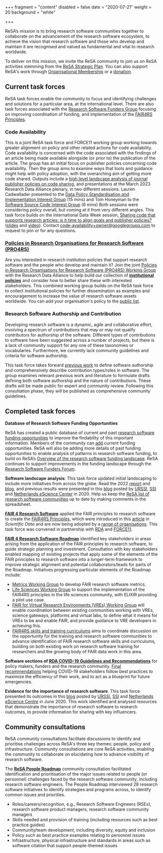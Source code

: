 +++
fragment = "content"
disabled = false
date = "2020-07-21"
weight = 20
background = "white"

+++

ReSA’s mission is to bring research software communities together to collaborate on the advancement of the research software ecosystem, to achieve the vision that research software and those who develop and maintain it are recognised and valued as fundamental and vital to research worldwide.

To deliver on this mission, we invite the ReSA community to join us on ReSA activities stemming from the [ReSA Strategic Plan](https://www.researchsoft.org/documents/Strategic_Plan_2021-23.pdf). You can also support ReSA's work through [Organisational Membership](https://www.researchsoft.org/membership/) or a [donation](https://www.researchsoft.org/donate/).

## Current task forces

ReSA task forces enable the community to focus and identifying challenges and solutions for a particular area, at the international level. There are also task forces associated with the [Research Software Funders Group](https://www.researchsoft.org/taskforces/) focusing on improving coordination of funding, and implementation of the [FAIR4RS Principles](https://www.researchsoft.org/blog/2022-06/).

### Code Availability

This is a joint ReSA task force and FORCE11 working group working towards greater alignment on policy and other related actions for code availability. Code availability is concerned with the code associated with the findings of an article being made available alongside (or prior to) the publication of the article. The group has an initial focus on publisher policies concerning code availability. Then the group aims to examine ways that tools and guidance might help with policy adoption, with the overarching aim of getting more code shared. Outputs include a [high level landscape analysis of journal publisher policies on code sharing](https://click.mailerlite.com/link/c/YT0yMDc1NDYyMjkyNDgwMjAzMjY1JmM9cDJ3NyZiPTEwMzY5MzY5NDAmZD1uMHo5Yjhy.WB02GCev-qPQfBbKUaWnimbSbb7ipVkrZ0mGMonma14), and presentations at the March 2023 Research Data Alliance plenary, in two different sessions. Lauren Cadwallader presented to the [Data Policy Standardisation and Implementation Interest Group](https://www.youtube.com/watch?v=jZX-W0ytFhg&t=3912s) (15 mins) and Tom Honeyman  to the [Software Source Code Interest Group](https://youtu.be/ltueULdpgHY?t=2886) (8 mins) Both sessions were considering policy overall, but coming at it from very different angles. This task force builds on the International Data Week session, [Sharing code that supports research articles: is it time to align goals and publisher policies?](https://click.mailerlite.com/link/c/YT0yMDUzMDAzOTIzMTAyMzc0MzM5JmM9cTVsMCZiPTEwMjQyNTU4NjkmZD1xMXIwYzZ0.OzAcceL8yn6_UMhD7F2vC_4DEBarCEpV_iGL6RT95Fw) ([slides](https://click.mailerlite.com/link/c/YT0yMDUzMDAzOTIzMTAyMzc0MzM5JmM9cTVsMCZiPTEwMjQyNTU4ODQmZD1yOWQ0aDd0.9vkjpytbcAZGyy5b1TTJoSCT5kmx5TpsbglO0EB24Qw) and [video](https://click.mailerlite.com/link/c/YT0yMDUzMDAzOTIzMTAyMzc0MzM5JmM9cTVsMCZiPTEwMjQyNTU4OTkmZD1pMXkwbzFl.AcjGuLA7U1oKGX7IBHxizRSJN4IQZbqVmraTmmvnkyQ)). Contact [code-availability+owner@googlegroups.com](mailto:code-availability+owner@googlegroups.com) to request to join or for any questions.


### [Policies in Research Organisations for Research Software (PRO4RS)](https://www.rd-alliance.org/groups/policies-research-organisations-research-software-pro4rs)

Are you interested in research institution policies that support research software and the people who develop and maintain it? Join the joint [Policies in Research Organisations for Research Software (PRO4RS) Working Group](https://www.rd-alliance.org/groups/policies-research-organisations-research-software-pro4rs) with the Research Data Alliance to help build our collection of **[institutional policies](https://www.researchsoft.org/software-policies/)** and consider how to better share these with interested stakeholders. This combined working group builds on the ReSA task force to collect institutional policies for further dissemination as examples and encouragement to increase the value of research software assets worldwide. You can add your organisation's policy to the [public list](https://docs.google.com/spreadsheets/d/1YgXG1eSrby8e5wzqYOiOZW6KmJtR-wdBTrjr1_aMtF4/edit#gid=0).

### Research Software Authorship and Contribution

Developing research software is a dynamic, agile and collaborative effort, involving a spectrum of contributions that may or may not qualify contributors for authorship of the software. Different types of contributions to software have been suggested across a number of projects, but there is a lack of community support for any one of these taxonomies or vocabularies. Furthermore, we currently lack community guidelines and criteria for software authorship.

This task force takes forward [previous work](https://sdruskat.net/software-authorship/) to define software authorship and comprehensively describe contribution types/roles in software. The group examines relevant previous work and literature to formulate drafts defining both software authorship and the nature of contributions. These drafts will be made public for expert and community review. Following this consultation phase, they will be published as comprehensive community guidelines.

## Completed task forces

**Database of Research Software Funding Opportunities**

ReSA has created a public database of current and past [research software funding opportunities](https://www.researchsoft.org/funding-opportunities/) to improve the findability of this important information. Members of the community can [add](https://forms.gle/r4Jw4swUd1SXigZc9) current funding opportunities. ReSA will also be adding more details of past funding opportunities to enable analysis of patterns in research software funding, to build on ReSA’s [Overview of the research software funding landscape](https://www.researchsoft.org/blog/2022-02-24/). ReSA continues to support improvements in the funding landscape through the [Research Software Funders Forum](https://www.researchsoft.org/funders-forum/).

**Software landscape analysis**: This task force updated initial landscaping to include more initiatives from across the globe. Read the 2022 [report](https://zenodo.org/record/7179892) and [blog](https://www.researchsoft.org/blog/2022-10/), and previous results were presented in this [blog](http://doi.org/10.5281/zenodo.3699950) posted by [URSSI](http://urssi.us/blog/2020/03/11/the-research-software-alliance-resa-and-the-community-landscape/), [SSI](http://urssi.us/blog/2020/03/11/the-research-software-alliance-resa-and-the-community-landscape/) and [Netherlands eScience Center](https://blog.esciencecenter.nl/the-research-software-alliance-resa-and-the-community-landscape-9b8a6290ebb3) in 2020. Help us keep the [ReSA list of research software communities](https://docs.google.com/spreadsheets/d/15JHqOxR4HIKHYe821IPvbxIuXP1zMjXKGEIJwB-GPqE/edit#gid=0) up to date by making comments in the spreadsheet.

**[FAIR 4 Research Software](https://www.rd-alliance.org/groups/fair-4-research-software-fair4rs-wg)** applied the FAIR principles to research software to create the [FAIR4RS Principles](https://www.researchsoft.org/blog/2022-06/), which were introduced in this [article](https://www.nature.com/articles/s41597-022-01710-x) in *Scientific Data* and are now being adopted by a [range of organisations](https://zenodo.org/record/6258366#.YrP-COxBzQ0). This task force was convened in partnership with [RDA](https://www.rd-alliance.org/groups/fair-4-research-software-fair4rs-wg) and [FORCE11](https://www.force11.org/group/fair-4-research-software-fair4rs-working-group).

**[FAIR 4 Research Software Roadmap](https://doi.org/10.5281/zenodo.6239373)** identified key stakeholders in areas arising from the application of the FAIR principles to research software, to guide strategic planning and investment. Consultation with key stakeholders enabled mapping of existing projects that apply some of the elements of the FAIR principles to research software into a longer-term framework to improve strategic alignment and potential collaborators/leads for parts of the Roadmap. Initiatives progressing particular elements of the Roadmap include:

* [Metrics Working Group](https://docs.google.com/document/d/1BpzecVx4ZvSNfHD-UHhofZVdA6qiP_ENrmozmiq9zY4/edit) to develop FAIR research software metrics.
* [Life Sciences Working Group](https://docs.google.com/document/d/1yQun2tObksymOrAV4RY7jqbSkZ0r8G6I-vrkDAGHnnI/edit) to support the implementation of the FAIR4RS principles in the life sciences community, with ELIXIR providing a pilot use case.
* [FAIR for Virtual Research Environments (VREs) Working Group](https://www.rd-alliance.org/group/fair-virtual-research-environments-wg/case-statement/fair-virtual-research-environments-vres) will enable coordination between existing communities working with VREs, science gateways, platforms and virtual labs, to define what it means for VREs to be and enable FAIR, and provide guidance to VRE developers in achieving this.
* [FAIR4RS skills and training curriculums](https://www.rd-alliance.org/skills-and-training-curriculums-support-fair-research-software) aims to coordinate discussion on the opportunity for the training and research software communities to advance identification of FAIR research software skills and curriculums, building on both existing work on research software training for researchers and the growing body of FAIR data work in this area.

**Software sections of [RDA COVID-19 Guidelines and Recommendations](https://www.rd-alliance.org/group/rda-covid19-rda-covid19-omics-rda-covid19-epidemiology-rda-covid19-clinical-rda-covid19-1)** for policy makers, funders and the research community. [Final recommendations](https://www.rd-alliance.org/group/rda-covid19-rda-covid19-omics-rda-covid19-epidemiology-rda-covid19-clinical-rda-covid19-1) helping COVID-19 stakeholders follow best practices to maximize the efficiency of their work, and to act as a blueprint for future emergencies.

**Evidence for the importance of research software**. This task force presented its outcomes in this [blog](https://doi.org/10.5281/zenodo.3884311) posted by [URSSI](http://urssi.us/blog/2020/06/08/evidence-for-the-importance-of-research-software/), [SSI](https://www.software.ac.uk/blog/2020-06-08-evidence-importance-research-software) and [Netherlands eScience Centre](https://blog.esciencecenter.nl/evidence-for-the-importance-of-research-software-1cb4a49077f3) in June 2020. This work identified and analysed resources that demonstrate the importance of research software to research outcomes, to provide information for sharing with key influencers.


## Community consultations

ReSA community consultations facilitate discussions to identify and prioritise challenges across ReSA's three key themes: people, policy and infrastructure. Community consultations are core ReSA activities, enabling the community to collaborate on elucidating how to advance visibility of research software.

The **[ReSA People Roadmap](https://www.researchsoft.org/documents/people-roadmap.pdf)** community consultation facilitated identification and prioritisation of the major issues related to people (or personnel) challenges faced by the research software community, including research software engineers. The People Roadmap  interviewed 28 research software initiatives to identify strategies and programs across, to identify common issues and priorities.

* Roles/careers/recognition, e.g., Research Software Engineers (RSEs), research software product managers, research software community managers
* Skills needed and provision of training (including resources such as best practice guides)
* Community/team development, including diversity, equity and inclusion
* Policy such as best practice examples relating to personnel issues
* Infrastructure, physical infrastructure and standards in areas such as software citation that support people-themed issues

